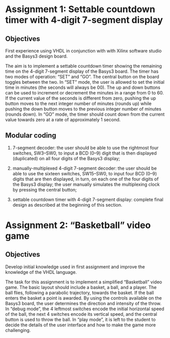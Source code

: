 # Assignment 1: Settable countdown timer with 4-digit 7-segment display

## Objectives
First experience using VHDL in conjunction with with Xilinx software studio and the Basys3 design board.

The aim is to implement a settable countdown timer showing the  remaining time on the
4-digit 7-segment display of the Basys3 board. The timer has two modes of operation: “SET”
and “GO”. The central button on the board toggles between the two. In “SET” mode, the user
is allowed to set the initial time in minutes (the seconds will always be 00). The up and down
buttons can be used to increment or decrement the minutes in a range from 0 to 60. If the current
value of the seconds is different from zero, pushing the up button moves to the next integer number
of minutes (rounds up) while pushing the down button moves to the previous integer number of minutes (rounds down). 
In “GO” mode, the timer should count down from the current value towards zero at a rate of approximately 1 second.

## Modular coding
1. 7-segment decoder: the user should be able to use the rightmost four switches, SW3–SW0, to
input a BCD (0–9) digit that is then displayed (duplicated) on all four digits of the Basys3
display;

2. manually-multiplexed 4-digit 7-segment decoder: the user should be able to use the sixteen
switches, SW15–SW0, to input four BCD (0–9) digits that are then displayed, in turn, on
each one of the four digits of the Basys3 display; the user manually simulates the multiplexing
clock by pressing the central button;

3. settable countdown timer with 4-digit 7-segment display: complete final design as described at
the beginning of this section.

# Assignment 2: “Basketball” video game 
## Objectives
Develop initial knowledge used in first assignment and improve the knowledge of the VHDL language.

The task for this assignment is to implement a simplified “Basketball” video game.
The basic layout should include a basket, a ball, and a player. The ball flies, following a
parabolic trajectory, towards the basket. If the ball enters the basket a point is awarded.
By using the controls available on the Basys3 board, the user determines the direction and
intensity of the throw. In “debug mode”, the 4 leftmost switches encode the initial horizontal speed of the ball, 
the next 4 switches encode its vertical speed, and the central button is used to throw
the ball. In “play mode”, it is left to the student to decide the details of the user interface and how
to make the game more challenging.

